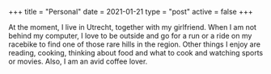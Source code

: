 +++
title = "Personal"
date = 2021-01-21
type = "post"
active = false
+++

At the moment, I live in Utrecht, together with my girlfriend. When I am not behind my computer, I love to be outside and go for a run or a ride on my racebike to find one of those rare hills in the region. Other things I enjoy are reading, cooking, thinking about food and what to cook and watching sports or movies. Also, I am an avid coffee lover. 